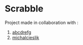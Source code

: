 # Scrabble
Project made in collaboration with :
1. [abcdrefg](https://github.com/abcdrefg)
2. [michalcieslik](https://github.com/michalcieslik)
